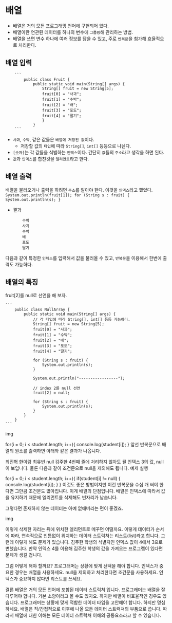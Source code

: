 # 배열

* 배열은 거의 모든 프로그래밍 언어에 구현되어 있다.
* 배열이란 연관된 데이터를 하나의 변수에 `그룹핑`해 관리하는 방법.
* 배열을 쓰면 변수 하나에 여러 정보를 담을 수 있고, 주로 `반복문`을 첨가해 효율적으로 처리한다.

## 배열 입력
        ```
            public class Fruit {
                public static void main(String[] args) {
                    String[] fruit = new String[5];
                    fruit[0] = "사과";
                    fruit[1] = "수박";
                    fruit[2] = "배";
                    fruit[3] = "포도";
                    fruit[4] = "딸기";
                    }
                }
        ```
* `사과`, `수박`, 같은 값들은 `배열에 저장된 값`이다.
    * 저장할 값의 `타입`에 따라 `String[]`, `int[]` 등등으로 나뉜다.
* `[숫자]`는 각 값들을 식별하는 `인덱스`이다. 간단히 `값`들의 `주소`라고 생각을 하면 된다.
* `값`과 `인덱스`를 합친것을 `엘리먼트`라고 한다.

## 배열 출력
배열을 불러오거나 출력을 하려면 `주소`를 알아야 한다. 이것을 `인덱스`라고 했었다.  
    ```
        System.out.println(fruit[1]);
        for (String s : fruit) {
            System.out.println(s);
        }
    ```
* 결과  
    ```
        수박
        사과
        수박
        배
        포도
        딸기
    ```

다음과 같이 특정한 `인덱스`를 입력해서 값을 불러올 수 있고, `반복문`을 이용해서 한번에 출력도 가능하다.

## 배열의 특징
fruit[2]를 null로 선언을 해 보자.

    ```
        public class NullArray {
            public static void main(String[] args) {
                // 각 타입에 따라 String[], int[] 등등 가능하다.
                String[] fruit = new String[5];
                fruit[0] = "사과";
                fruit[1] = "수박";
                fruit[2] = "배";
                fruit[3] = "포도";
                fruit[4] = "딸기";

                for (String s : fruit) {
                    System.out.println(s);
                }

                System.out.println("-----------------");

                // index 2를 null 선언
                fruit[2] = null;

                for (String s : fruit) {
                    System.out.println(s);
                }
            }
        }
    ```

img

for(i = 0; i < student.length; i++){
  console.log(student[i]);
}
앞선 반복문으로 배열의 원소를 출력하면 아래와 같은 결과가 나옵니다.

최진혁
한이람
최유빈
null
김주한
4번째 줄에 처리하지 않아도 될 인덱스 3의 값, null이 보입니다. 물론 다음과 같이 조건문으로 null을 제외해도 됩니다. 예제 실행

for(i = 0; i < student.length; i++){
  if(student[i] != null) {
     console.log(student[i]); 
  }
}
이것도 좋은 방법이지만 이런 반복문을 수십 개 써야 한다면 그만큼 조건문도 많아집니다. 이게 배열의 단점입니다. 배열은 인덱스에 따라서 값을 유지하기 때문에 엘리먼트를 삭제해도 빈자리가 남습니다.

그렇다면 존재하지 않는 데이터는 아예 없애버리는 편이 좋겠죠.

img

이렇게 삭제한 자리는 뒤에 위치한 엘리먼트로 메꾸면 어떨까요. 이렇게 데이터가 순서에 따라, 연속적으로 빈틈없이 위치하는 데이터 스트럭쳐는 리스트(list)라고 합니다. 그런데 이렇게 해도 문제가 있습니다. 김주한 학생의 식별자인 인덱스 값이 4에서 3으로 변했습니다. 만약 인덱스 4를 이용해 김주한 학생의 값을 가져오는 프로그램이 있다면 문제가 생길 겁니다.

그럼 어떻게 해야 할까요? 프로그래머는 상황에 맞게 선택을 해야 합니다. 인덱스가 중요한 경우는 배열을 사용하세요. null을 제외하고 처리한다면 조건문을 사용하세요. 인덱스가 중요하지 않다면 리스트를 쓰세요.

결론
배열은 거의 모든 언어에 포함된 데이터 스트럭쳐 입니다. 프로그래머는 배열을 잘 다루어야 합니다. 기본 소양이라고 볼 수도 있지요. 하지만 배열이 비효율적인 경우도 있습니다. 프로그래머는 상황에 맞게 적합한 데이터 타입을 고안해야 합니다. 하지만 명심하세요. 배열은 직/간접적으로 이후에 나올 모든 데이터 스트럭쳐의 부품으로 씁니다. 따라서 배열에 대한 이해는 모든 데이터 스트럭쳐 이해의 공통요소라고 할 수 있습니다.
